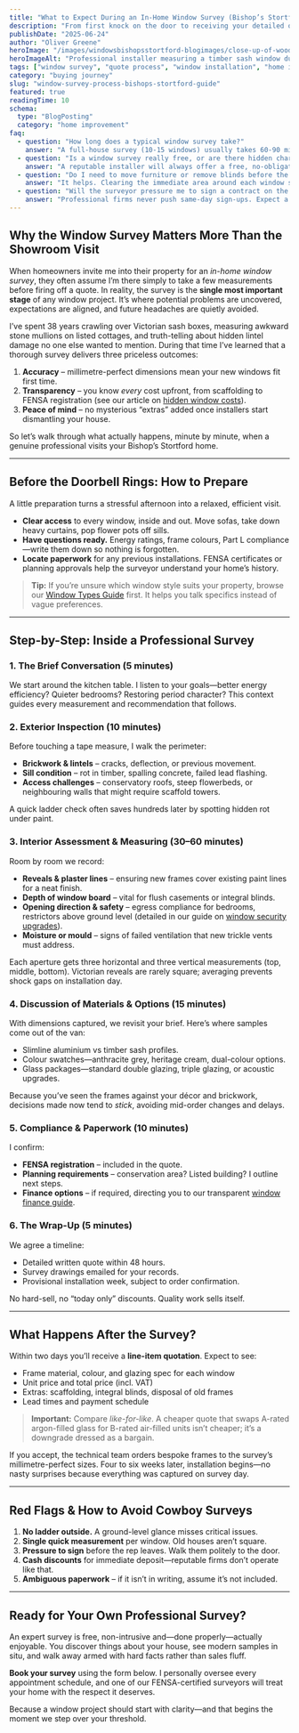 ```yaml
---
title: "What to Expect During an In-Home Window Survey (Bishop’s Stortford Guide)"
description: "From first knock on the door to receiving your detailed quote: an honest, step-by-step walkthrough of the professional window survey process so you know exactly what will happen, how long it takes, and how to prepare."
publishDate: "2025-06-24"
author: "Oliver Greene"
heroImage: "/images/windowsbishopsstortford-blogimages/close-up-of-wooden-shutters-on-an-arched-window-on-royalty-free-image-1585060184_compressed-geotagged.webp"
heroImageAlt: "Professional installer measuring a timber sash window during an in-home survey in Bishop’s Stortford."
tags: ["window survey", "quote process", "window installation", "home improvement", "bishops stortford"]
category: "buying journey"
slug: "window-survey-process-bishops-stortford-guide"
featured: true
readingTime: 10
schema:
  type: "BlogPosting"
  category: "home improvement"
faq:
  - question: "How long does a typical window survey take?"
    answer: "A full-house survey (10-15 windows) usually takes 60-90 minutes. Smaller properties may take as little as 30 minutes, while complex period homes can require two hours or more."
  - question: "Is a window survey really free, or are there hidden charges?"
    answer: "A reputable installer will always offer a free, no-obligation survey. If a company tries to charge, consider it a red flag and seek other quotes."
  - question: "Do I need to move furniture or remove blinds before the survey?"
    answer: "It helps. Clearing the immediate area around each window speeds up measuring and allows accurate inspection of frames, sills and reveals."
  - question: "Will the surveyor pressure me to sign a contract on the spot?"
    answer: "Professional firms never push same-day sign-ups. Expect a detailed written quote within 48-72 hours so you can compare calmly."
---
```


## Why the Window Survey Matters More Than the Showroom Visit

When homeowners invite me into their property for an *in-home window survey*, they often assume I’m there simply to take a few measurements before firing off a quote. In reality, the survey is the **single most important stage** of any window project. It’s where potential problems are uncovered, expectations are aligned, and future headaches are quietly avoided.

I’ve spent 38 years crawling over Victorian sash boxes, measuring awkward stone mullions on listed cottages, and truth-telling about hidden lintel damage no one else wanted to mention. During that time I’ve learned that a thorough survey delivers three priceless outcomes:

1.  **Accuracy** – millimetre-perfect dimensions mean your new windows fit first time.
2.  **Transparency** – you know *every* cost upfront, from scaffolding to FENSA registration (see our article on [hidden window costs](/blog/hidden-window-installation-costs-bishops-stortford)).
3.  **Peace of mind** – no mysterious “extras” added once installers start dismantling your house.

So let’s walk through what actually happens, minute by minute, when a genuine professional visits your Bishop’s Stortford home.

---

## Before the Doorbell Rings: How to Prepare

A little preparation turns a stressful afternoon into a relaxed, efficient visit.

*   **Clear access** to every window, inside and out. Move sofas, take down heavy curtains, pop flower pots off sills.
*   **Have questions ready.** Energy ratings, frame colours, Part L compliance—write them down so nothing is forgotten.
*   **Locate paperwork** for any previous installations. FENSA certificates or planning approvals help the surveyor understand your home’s history.

> **Tip:** If you’re unsure which window style suits your property, browse our [Window Types Guide](/window-types) first. It helps you talk specifics instead of vague preferences.

---

## Step-by-Step: Inside a Professional Survey

### 1. The Brief Conversation (5 minutes)

We start around the kitchen table. I listen to your goals—better energy efficiency? Quieter bedrooms? Restoring period character? This context guides every measurement and recommendation that follows.

### 2. Exterior Inspection (10 minutes)

Before touching a tape measure, I walk the perimeter:

*   **Brickwork & lintels** – cracks, deflection, or previous movement.
*   **Sill condition** – rot in timber, spalling concrete, failed lead flashing.
*   **Access challenges** – conservatory roofs, steep flowerbeds, or neighbouring walls that might require scaffold towers.

A quick ladder check often saves hundreds later by spotting hidden rot under paint.

### 3. Interior Assessment & Measuring (30–60 minutes)

Room by room we record:

*   **Reveals & plaster lines** – ensuring new frames cover existing paint lines for a neat finish.
*   **Depth of window board** – vital for flush casements or integral blinds.
*   **Opening direction & safety** – egress compliance for bedrooms, restrictors above ground level (detailed in our guide on [window security upgrades](/blog/window-security-upgrades-locks-restrictors-bishops-stortford)).
*   **Moisture or mould** – signs of failed ventilation that new trickle vents must address.

Each aperture gets three horizontal and three vertical measurements (top, middle, bottom). Victorian reveals are rarely square; averaging prevents shock gaps on installation day.

### 4. Discussion of Materials & Options (15 minutes)

With dimensions captured, we revisit your brief. Here’s where samples come out of the van:

*   Slimline aluminium vs timber sash profiles.
*   Colour swatches—anthracite grey, heritage cream, dual-colour options.
*   Glass packages—standard double glazing, triple glazing, or acoustic upgrades.

Because you’ve seen the frames against your décor and brickwork, decisions made now tend to *stick*, avoiding mid-order changes and delays.

### 5. Compliance & Paperwork (10 minutes)

I confirm:

*   **FENSA registration** – included in the quote.
*   **Planning requirements** – conservation area? Listed building? I outline next steps.
*   **Finance options** – if required, directing you to our transparent [window finance guide](/window-costs-finance).

### 6. The Wrap-Up (5 minutes)

We agree a timeline:

*   Detailed written quote within 48 hours.
*   Survey drawings emailed for your records.
*   Provisional installation week, subject to order confirmation.

No hard-sell, no “today only” discounts. Quality work sells itself.

---

## What Happens After the Survey?

Within two days you’ll receive a **line-item quotation**. Expect to see:

*   Frame material, colour, and glazing spec for each window
*   Unit price and total price (incl. VAT)
*   Extras: scaffolding, integral blinds, disposal of old frames
*   Lead times and payment schedule

> **Important:** Compare *like-for-like*. A cheaper quote that swaps A-rated argon-filled glass for B-rated air-filled units isn’t cheaper; it’s a downgrade dressed as a bargain.

If you accept, the technical team orders bespoke frames to the survey’s millimetre-perfect sizes. Four to six weeks later, installation begins—no nasty surprises because everything was captured on survey day.

---

## Red Flags & How to Avoid Cowboy Surveys

1.  **No ladder outside.** A ground-level glance misses critical issues.
2.  **Single quick measurement** per window. Old houses aren’t square.
3.  **Pressure to sign** before the rep leaves. Walk them politely to the door.
4.  **Cash discounts** for immediate deposit—reputable firms don’t operate like that.
5.  **Ambiguous paperwork** – if it isn’t in writing, assume it’s not included.

---

## Ready for Your Own Professional Survey?

An expert survey is free, non-intrusive and—done properly—actually enjoyable. You discover things about your house, see modern samples in situ, and walk away armed with hard facts rather than sales fluff.

**Book your survey** using the form below. I personally oversee every appointment schedule, and one of our FENSA-certified surveyors will treat your home with the respect it deserves.

Because a window project should start with clarity—and that begins the moment we step over your threshold.

